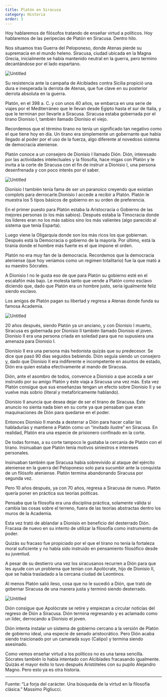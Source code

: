 ```yaml
---
title: Platón en Siracusa
category: Historia
order: 3
---
```


Hoy hablaremos de filósofos tratando de enseñar virtud a políticos. Hoy hablaremos de las peripecias de Platón en Siracusa. Dentro hilo.

Nos situamos tras Guerra del Peloponeso, donde Atenas pierde su supremacía en el mundo heleno. Siracusa, ciudad ubicada en la Magna Grecia, inicialmente se había mantenido neutral en la guerra, pero termino decantándose por el lado espartano. 

![Untitled]({{site.baseurl}}/images/Platon%20en%20Siracusa%20da38cf41a2624ec08c84cc9e42e6ae0b/Untitled.png)

Su resistencia ante la campaña de Alcibíades contra Sicilia propició una dura e inesperada la derrota de Atenas, que fue clave en su posterior derrota absoluta en la guerra.

Platón, en el 398 a. C. y con unos 40 años, se embarca en una serie de viajes por el Mediterráneo que le llevan desde Egipto hasta el sur de Italia, y que le terminan por llevarle a Siracusa. Siracusa estaba gobernada por el tirano Dionisio I, también llamado Dionisio el viejo. 

Recordemos que el término tirano no tenía un significado tan negativo como el que tiene hoy en día. Un tirano era simplemente un gobernante que había llegado al poder por el uso de la fuerza, algo diferente al novedoso sistema de democracia ateniense.

Platón conoce a un consejero de Dionisio I llamado Dión. Dión, interesado por las actividades intelectuales y la filosofía, hace migas con Platón y le invita a la corte de Siracusa con el fin de instruir a Dionisio I, una persona desenfrenada y con poco interés por el saber.

![Untitled]({{site.baseurl}}/images/Platon%20en%20Siracusa%20da38cf41a2624ec08c84cc9e42e6ae0b/Untitled%201.png)

Dionisio I también tenía fama de ser un paranoico creyendo que existían complots para derrocarle.Dionisio I accede a recibir a Platón. Platón le muestra los 5 tipos básicos de gobierno en su orden de preferencia.

En el primer puesto para Platón estaba la Aristocracia o Gobierno de las mejores personas (o los más sabios). Después estaba la Timocracia donde los líderes eran no los más sabios sino los más valientes (algo parecido al sistema que tenía Esparta). 

Luego viene la Oligarquía donde son los más ricos los que gobiernan. Después está la Democracia o gobierno de la mayoría. Por último, está la tiranía donde el hombre más fuerte es el que impone el orden.

Platón no era muy fan de la democracia. Recordemos que la democracia ateniense (que hoy veríamos como un regimen totalitario) fue la que mató a su maestro Sócrates.

A Dionisio I no le gusta eso de que para Platón su gobierno esté en el escalafón más bajo. Le molesta tanto que vende a Platón como esclavo diciendo que, dado que Platón era un hombre justo, sería igualmente feliz siendo esclavo. 

Los amigos de Platón pagan su libertad y regresa a Atenas donde funda su famosa Academia.

![Untitled]({{site.baseurl}}/images/Platon%20en%20Siracusa%20da38cf41a2624ec08c84cc9e42e6ae0b/Untitled%202.png)

20 años después, siendo Platón ya un anciano, y con Dionisio I muerto, Siracusa es gobernada por Dionisio II también llamado Dionisio el joven. Dionisio II era una persona criada en soledad para que no supusiera una amenaza para Dionisio I. 

Dionisio II era una persona más hedonista quizás que su predecesor. Se dice que pasó 90 días seguidos bebiendo. Dión seguía siendo un consejero y, dado que Dionisio II era indiferente e incompetente en asuntos de estado, Dión era quien estaba efectivamente al mando de Siracusa.

Dión, ante el asombro de todos, convence a Dionisio a que acceda a ser instruido por su amigo Platón y éste viaja a Siracusa una vez más. Esta vez Platón consigue que sus enseñanzas tengan un efecto sobre Dionisio II y se vuelve más sobrio (literal y metafóricamente hablando). 

Dionisio II anuncia que desea dejar de ser el tirano de Siracusa. Este anuncio no sienta nada bien en su corte ya que pensaban que eran maquinaciones de Dión para quedarse en el poder. 

Entonces Dionisio II manda a desterrar a Dión para hacer callar las habladurías y mantiene a Platón como un “invitado ilustre” en Siracusa. En realidad, Platón era una especie de prisionero confinado en la corte.

De todas formas, a su corte tampoco le gustaba la cercanía de Platón con el tirano. Insinuaban que Platón tenía motivos siniestros e intereses personales. 

Insinuaban también que Siracusa había sobrevivido al ataque del ejército ateniense en la guerra del Peloponeso solo para sucumbir ante la conquista de un filósofo ateniense. Platón termina abandonando Siracusa por segunda vez.

Pero 10 años después, ya con 70 años, regresa a Siracusa de nuevo. Platón quería poner en práctica sus teorías políticas. 

Pensaba que la filosofía era una disciplina práctica, solamente válida si cambia las cosas sobre el terreno, fuera de las teorías abstractas dentro los muros de la Academia.

Esta vez trató de ablandar a Dionisio en beneficio del desterrado Dión. Fracasa de nuevo en su intento de utilizar la filosofía como instrumento de poder. 

Quizás su fracaso fue propiciado por el que el tirano no tenía la fortaleza moral suficiente y no había sido instruido en pensamiento filosófico desde su juventud. 

A pesar de su destierro una vez los siracusanos recurren a Dión para que les ayude con un problema que tenían con Apolócrate, hijo de Dionisio II, que se había trasladado a la cercana ciudad de Leontinos. 

Al menos Platón salió ileso, cosa que no le sucedió a Dión, que trató de gobernar Siracusa de una manera justa y terminó siendo desterrado. 

![Untitled]({{site.baseurl}}/images/Platon%20en%20Siracusa%20da38cf41a2624ec08c84cc9e42e6ae0b/Untitled%203.png)

Dión consigue que Apolócrate se retire y empiezan a circular noticias del regreso de Dión a Siracusa. Dión termina regresando y es aclamado como un líder, derrocando a Dionisio el joven.

Dión intenta instalar un sistema de gobierno cercano a la versión de Platón de gobierno ideal, una especie de senado aristocrático. Pero Dión acaba siendo traicionado por un camarada suyo (Calipo) y termina siendo asesinado. 

Como vemos enseñar virtud a los políticos no es una tarea sencilla. Sócrates también lo había intentado con Alcibíades fracasando igualmente. Quizás el mayor éxito lo tuvo después Aristóteles con su pupilo Alejandro Magno. Pero esto ya es otra historia.

---

Fuente: “La forja del carácter. Una búsqueda de la virtud en la filosofía clásica.” Massimo Pigliucci.